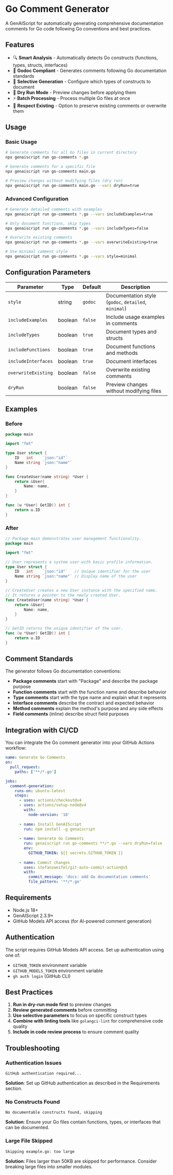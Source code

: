 # Go Comment Generator

A GenAIScript for automatically generating comprehensive documentation comments for Go code following Go conventions and best practices.

## Features

- 🔍 **Smart Analysis** - Automatically detects Go constructs (functions, types, structs, interfaces)
- 📝 **Godoc Compliant** - Generates comments following Go documentation standards
- 🎯 **Selective Generation** - Configure which types of constructs to document
- 👀 **Dry Run Mode** - Preview changes before applying them
- ⚡ **Batch Processing** - Process multiple Go files at once
- 🔄 **Respect Existing** - Option to preserve existing comments or overwrite them

## Usage

### Basic Usage

```bash
# Generate comments for all Go files in current directory
npx genaiscript run go-comments *.go

# Generate comments for a specific file
npx genaiscript run go-comments main.go

# Preview changes without modifying files (dry run)
npx genaiscript run go-comments main.go --vars dryRun=true
```

### Advanced Configuration

```bash
# Generate detailed comments with examples
npx genaiscript run go-comments *.go --vars includeExamples=true

# Only document functions, skip types
npx genaiscript run go-comments *.go --vars includeTypes=false

# Overwrite existing comments
npx genaiscript run go-comments *.go --vars overwriteExisting=true

# Use minimal comment style
npx genaiscript run go-comments *.go --vars style=minimal
```

## Configuration Parameters

| Parameter | Type | Default | Description |
|-----------|------|---------|-------------|
| `style` | string | `godoc` | Documentation style (`godoc`, `detailed`, `minimal`) |
| `includeExamples` | boolean | `false` | Include usage examples in comments |
| `includeTypes` | boolean | `true` | Document types and structs |
| `includeFunctions` | boolean | `true` | Document functions and methods |
| `includeInterfaces` | boolean | `true` | Document interfaces |
| `overwriteExisting` | boolean | `false` | Overwrite existing comments |
| `dryRun` | boolean | `false` | Preview changes without modifying files |

## Examples

### Before

```go
package main

import "fmt"

type User struct {
    ID   int    `json:"id"`
    Name string `json:"name"`
}

func CreateUser(name string) *User {
    return &User{
        Name: name,
    }
}

func (u *User) GetID() int {
    return u.ID
}
```

### After

```go
// Package main demonstrates user management functionality.
package main

import "fmt"

// User represents a system user with basic profile information.
type User struct {
    ID   int    `json:"id"`   // Unique identifier for the user
    Name string `json:"name"` // Display name of the user
}

// CreateUser creates a new User instance with the specified name.
// It returns a pointer to the newly created User.
func CreateUser(name string) *User {
    return &User{
        Name: name,
    }
}

// GetID returns the unique identifier of the user.
func (u *User) GetID() int {
    return u.ID
}
```

## Comment Standards

The generator follows Go documentation conventions:

- **Package comments** start with "Package" and describe the package purpose
- **Function comments** start with the function name and describe behavior
- **Type comments** start with the type name and explain what it represents
- **Interface comments** describe the contract and expected behavior
- **Method comments** explain the method's purpose and any side effects
- **Field comments** (inline) describe struct field purposes

## Integration with CI/CD

You can integrate the Go comment generator into your GitHub Actions workflow:

```yaml
name: Generate Go Comments
on:
  pull_request:
    paths: ['**/*.go']

jobs:
  comment-generation:
    runs-on: ubuntu-latest
    steps:
      - uses: actions/checkout@v4
      - uses: actions/setup-node@v4
        with:
          node-version: '18'
      
      - name: Install GenAIScript
        run: npm install -g genaiscript
      
      - name: Generate Go Comments
        run: genaiscript run go-comments **/*.go --vars dryRun=false
        env:
          GITHUB_TOKEN: ${{ secrets.GITHUB_TOKEN }}
      
      - name: Commit changes
        uses: stefanzweifel/git-auto-commit-action@v5
        with:
          commit_message: 'docs: add Go documentation comments'
          file_pattern: '**/*.go'
```

## Requirements

- Node.js 18+
- GenAIScript 2.3.9+
- GitHub Models API access (for AI-powered comment generation)

## Authentication

The script requires GitHub Models API access. Set up authentication using one of:

- `GITHUB_TOKEN` environment variable
- `GITHUB_MODELS_TOKEN` environment variable  
- `gh auth login` (GitHub CLI)

## Best Practices

1. **Run in dry-run mode first** to preview changes
2. **Review generated comments** before committing
3. **Use selective parameters** to focus on specific construct types
4. **Combine with linting tools** like `golangci-lint` for comprehensive code quality
5. **Include in code review process** to ensure comment quality

## Troubleshooting

### Authentication Issues
```
GitHub authentication required...
```
**Solution**: Set up GitHub authentication as described in the Requirements section.

### No Constructs Found
```
No documentable constructs found, skipping
```
**Solution**: Ensure your Go files contain functions, types, or interfaces that can be documented.

### Large File Skipped
```
Skipping example.go: too large
```
**Solution**: Files larger than 50KB are skipped for performance. Consider breaking large files into smaller modules.